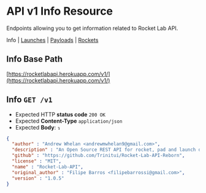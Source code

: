 # API v1 Info Resource
Endpoints allowing you to get information related to Rocket Lab API.

Info
| [Launches](https://github.com/Trinitui/Rocket-Lab-API-Reborn/blob/master/docs/v1/infolaunches.md)
| [Payloads](https://github.com/Trinitui/Rocket-Lab-API-Reborn/blob/master/docs/v1/infopayloads.md)
| [Rockets](https://github.com/Trinitui/Rocket-Lab-API-Reborn/blob/master/docs/v1/inforockets.md)

## Info Base Path
[https://rocketlabapi.herokuapp.com/v1/](https://rocketlabapi.herokuapp.com/v1/)

## Info `GET /v1`
* Expected HTTP **status code** `200 OK`
* Expected **Content-Type** `application/json`
* Expected **Body**: `↴`
```json
{
  "author" : "Andrew Whelan <andrewmwhelan9@gmail.com>",
  "description" : "An Open Source REST API for rocket, pad and launch data",
  "github" : "https://github.com/Trinitui/Rocket-Lab-API-Reborn",
  "license" : "MIT",
  "name" : "Rocket-Lab-API",
  "original_author" : "Filipe Barros <filipebarrossi@gmail.com>",
  "version" : "1.0.5"
}
```
